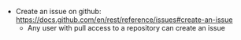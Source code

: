 
- Create an issue on github: https://docs.github.com/en/rest/reference/issues#create-an-issue
  - Any user with pull access to a repository can create an issue